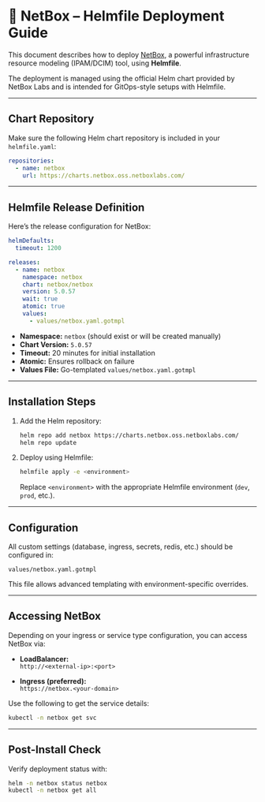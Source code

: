 # 🧠 NetBox – Helmfile Deployment Guide

This document describes how to deploy [NetBox](https://github.com/netbox-community/netbox), a powerful infrastructure resource modeling (IPAM/DCIM) tool, using **Helmfile**.

The deployment is managed using the official Helm chart provided by NetBox Labs and is intended for GitOps-style setups with Helmfile.

---

## Chart Repository

Make sure the following Helm chart repository is included in your `helmfile.yaml`:

```yaml
repositories:
  - name: netbox
    url: https://charts.netbox.oss.netboxlabs.com/
```

---

## Helmfile Release Definition

Here’s the release configuration for NetBox:

```yaml
helmDefaults:
  timeout: 1200

releases:
  - name: netbox
    namespace: netbox
    chart: netbox/netbox
    version: 5.0.57
    wait: true
    atomic: true
    values:
      - values/netbox.yaml.gotmpl
```

- **Namespace:** `netbox` (should exist or will be created manually)
- **Chart Version:** `5.0.57`
- **Timeout:** 20 minutes for initial installation
- **Atomic:** Ensures rollback on failure
- **Values File:** Go-templated `values/netbox.yaml.gotmpl`

---

## Installation Steps

1. Add the Helm repository:

   ```bash
   helm repo add netbox https://charts.netbox.oss.netboxlabs.com/
   helm repo update
   ```

2. Deploy using Helmfile:

   ```bash
   helmfile apply -e <environment>
   ```

   Replace `<environment>` with the appropriate Helmfile environment (`dev`, `prod`, etc.).

---

## Configuration

All custom settings (database, ingress, secrets, redis, etc.) should be configured in:

```
values/netbox.yaml.gotmpl
```

This file allows advanced templating with environment-specific overrides.

---

## Accessing NetBox

Depending on your ingress or service type configuration, you can access NetBox via:

- **LoadBalancer:**  
  `http://<external-ip>:<port>`

- **Ingress (preferred):**  
  `https://netbox.<your-domain>`

Use the following to get the service details:

```bash
kubectl -n netbox get svc
```

---

## Post-Install Check

Verify deployment status with:

```bash
helm -n netbox status netbox
kubectl -n netbox get all
```
